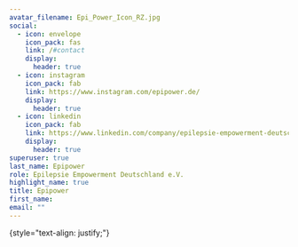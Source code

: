 ```yaml
---
avatar_filename: Epi_Power_Icon_RZ.jpg
social:
  - icon: envelope
    icon_pack: fas
    link: /#contact
    display:
      header: true
  - icon: instagram
    icon_pack: fab
    link: https://www.instagram.com/epipower.de/
    display:
      header: true
  - icon: linkedin
    icon_pack: fab
    link: https://www.linkedin.com/company/epilepsie-empowerment-deutschland-e-v/
    display:
      header: true
superuser: true
last_name: Epipower
role: Epilepsie Empowerment Deutschland e.V.
highlight_name: true
title: Epipower
first_name:
email: ""
---
```

{style="text-align: justify;"}
